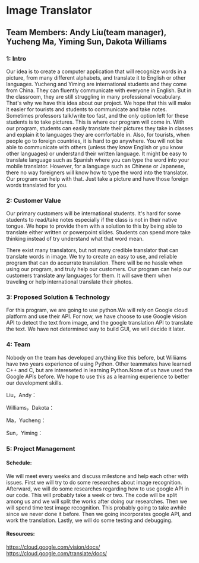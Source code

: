 # Image Translator
## Team Members: Andy Liu(team manager), Yucheng Ma, Yiming Sun, Dakota Williams 

### 1: Intro
<p>   Our idea is to create a computer application that will recognize words in a picture, from many different alphabets, and translate it to English or other languages. Yucheng and Yiming are international students and they come from China. They can fluently communicate with everyone in English. But in the classroom, they are still struggling in many professional vocabulary. That's why we have this idea about our project. We hope that this will make it easier for tourists and students to communicate and take notes. Sometimes professors talk/write too fast, and the only option left for these students is to take pictures. This is where our program will come in. With our program, students can easily translate their pictures they take in classes and explain it to languages they are comfortable in. Also, for tourists, when people go to foreign countries, it is hard to go anywhere. You will not be able to communicate with others (unless they know English or you know other languages) or understand their written language. It might be easy to translate language such as Spanish where you can type the word into your mobile translator. However, for a language such as Chinese or Japanese, there no way foreigners will know how to type the word into the translator. Our program can help with that. Just take a picture and have those foreign words translated for you. </p>
 
### 2: Customer Value

<p> Our primary customers will be international students. It's hard for some students to read/take notes especially if the class is not in their native tongue. We hope to provide them with a solution to this by being able to translate either written or powerpoint slides. Students can spend more take thinking instead of try understand what that word mean.  </p>

<p> There exist many translators, but not many credible translator that can translate words in image. We try to create an easy to use, and reliable program that can do accurrate translation. There will be no hassle when using our program, and truly help our customers. Our program can help our customers translate any languages for them. It will save them when traveling or help international translate their photos.</p>


### 3: Proposed Solution & Technology
<p> For this program, we are going to use python.We will rely on Google cloud platform and use their API. For now, we have choose to use Google vision API to detect the text from image, and the google translation API to translate the text. We have not determined way to build GUI, we will decide it later. </p>

### 4: Team
<p>Nobody on the team has developed anything like this before, but Wiliiams have two years experience of using Python. Other teammates have learned C++ and C, but are intereseted in learning Python.None of us have used the Google APIs before. We hope to use this as a learning experience to better our development skills. </p>

Liu，Andy：

Williams，Dakota：

Ma，Yucheng：

Sun，Yiming：



### 5: Project Management
#### Schedule:
<p>We will meet every weeks and discuss milestone and help each other with issues. First we will try to do some researches about image recognition. Afterward, we will do some researches regarding how to use google API in our code. This will probably take a week or two. The code will be split among us and we will split the works after doing our researches. Then we will spend time test image recognition. This probably going to take awhile since we never done it before. Then we going incorporates google API, and work the translation. Lastly, we will do some testing and debugging.</p>


#### Resources: 
https://cloud.google.com/vision/docs/ 
https://cloud.google.com/translate/docs/

